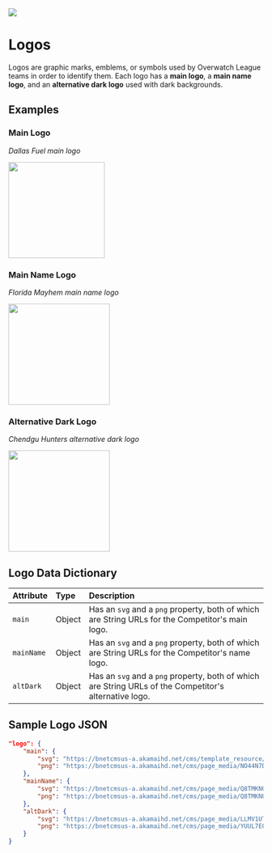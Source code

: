 <img src="https://d2y4mhrku00tr3.cloudfront.net/images/pages/about/team-logos-40f002676ef0d61a27cee08d85358575bee03e5b2374f52d2fa1b2b7fb0f061ada398c1c99e32189c64d9628b21b091f939c84ed6066ad179193de6a6305e004.jpg">

# Logos
Logos are graphic marks, emblems, or symbols used by Overwatch League teams in order to identify them. Each logo has a **main logo**, a **main name logo**, and an **alternative dark logo** used with dark backgrounds.

## Examples
### Main Logo
*Dallas Fuel main logo*

<img src="https://bnetcmsus-a.akamaihd.net/cms/page_media/NO44N7DDJAPF1508792362936.png" height=190>


### Main Name Logo
*Florida Mayhem main name logo*

<img src="https://bnetcmsus-a.akamaihd.net/cms/page_media/FQBVNDFO99P21519747890664.svg" height=200>


### Alternative Dark Logo
*Chendgu Hunters alternative dark logo*

<img src="https://bnetcmsus-a.akamaihd.net/cms/page_media/VSAVRBWU5F321544055622417.png" height=200>

## Logo Data Dictionary
| Attribute           | Type  | Description |
|:--------------------|:------|:------------|
|`main`|Object|Has an `svg` and a `png` property, both of which are String URLs for the Competitor's main logo.|
|`mainName`|Object|Has an `svg` and a `png` property, both of which are String URLs for the Competitor's name logo.|
|`altDark`|Object|Has an `svg` and a `png` property, both of which are String URLs of the Competitor's alternative logo.|

## Sample Logo JSON
```json
"logo": {
    "main": {
        "svg": "https://bnetcmsus-a.akamaihd.net/cms/template_resource/YX6JZ6FR89LU1507822882865.svg",
        "png": "https://bnetcmsus-a.akamaihd.net/cms/page_media/NO44N7DDJAPF1508792362936.png"
    },
    "mainName": {
        "svg": "https://bnetcmsus-a.akamaihd.net/cms/page_media/Q8TMKNUFIJL51519747890664.svg",
        "png": "https://bnetcmsus-a.akamaihd.net/cms/page_media/Q8TMKNUFIJL51519747890664.svg"
    },
    "altDark": {
        "svg": "https://bnetcmsus-a.akamaihd.net/cms/page_media/LLMV1UTBVHN11544055825034.svg",
        "png": "https://bnetcmsus-a.akamaihd.net/cms/page_media/YUUL7E0CSF591544055626557.png"
    }
}
```